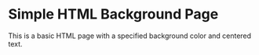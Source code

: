 # Simple HTML Background Page
This is a basic HTML page with a specified background color and centered text.
